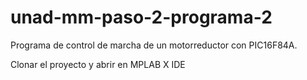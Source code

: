 # unad-mm-paso-2-programa-2
Programa de control de marcha de un motorreductor con PIC16F84A.

Clonar el proyecto y abrir en MPLAB X IDE
